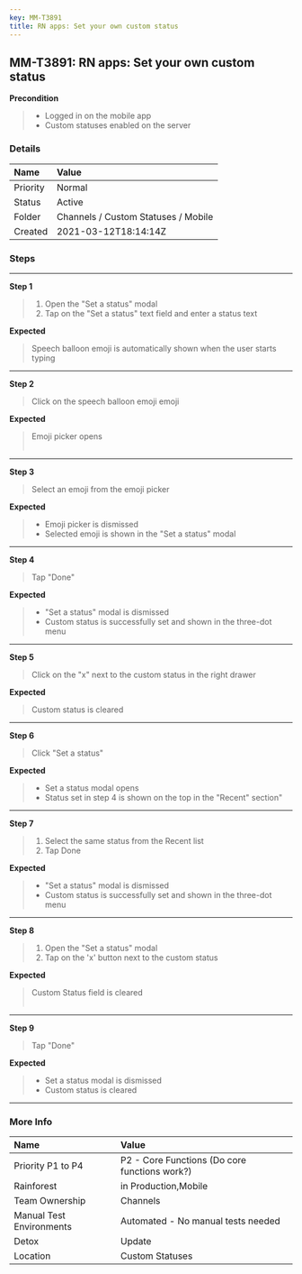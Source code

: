 ```yaml
---
key: MM-T3891
title: RN apps: Set your own custom status
---
```


## MM-T3891: RN apps: Set your own custom status

**Precondition**

> <article><ul><li>Logged in on the mobile app</li><li>Custom statuses enabled on the server</li></ul></article>

### Details

| Name     | Value                               |
| :------- | :---------------------------------- |
| Priority | Normal                              |
| Status   | Active                              |
| Folder   | Channels / Custom Statuses / Mobile |
| Created  | 2021-03-12T18:14:14Z                |

### Steps

<hr/>

**Step 1**

> <article><ol><li>Open the "Set a status" modal</li><li>Tap on the "Set a status" text field and enter a status text</li></ol></article>

**Expected**

> <article>Speech balloon emoji is automatically shown when the user starts typing</article>

<hr/>

**Step 2**

> <article>Click on the speech balloon emoji emoji</article>

**Expected**

> <article>Emoji picker opens<br><br></article>

<hr/>

**Step 3**

> <article>Select an emoji from the emoji picker</article>

**Expected**

> <article><ul><li>Emoji picker is dismissed</li><li>Selected emoji is shown in the "Set a status" modal</li></ul></article>

<hr/>

**Step 4**

> <article>Tap "Done"</article>

**Expected**

> <article><ul><li>"Set a status" modal is dismissed</li><li>Custom status is successfully set and shown in the three-dot menu</li></ul></article>

<hr/>

**Step 5**

> <article>Click on the "x" next to the custom status in the right drawer</article>

**Expected**

> <article>Custom status is cleared</article>

<hr/>

**Step 6**

> <article>Click "Set a status"</article>

**Expected**

> <article><ul><li>Set a status modal opens</li><li>Status set in step 4 is shown on the top in the "Recent" section"</li></ul></article>

<hr/>

**Step 7**

> <article><ol><li>Select the same status from the Recent list</li><li>Tap Done</li></ol></article>

**Expected**

> <article><ul><li>"Set a status" modal is dismissed</li><li>Custom status is successfully set and shown in the three-dot menu</li></ul></article>

<hr/>

**Step 8**

> <article><ol><li>Open the "Set a status" modal</li><li>Tap on the 'x' button next to the custom status</li></ol></article>

**Expected**

> <article>Custom Status field is cleared<br><br></article>

<hr/>

**Step 9**

> <article>Tap "Done"</article>

**Expected**

> <article><ul><li>Set a status modal is dismissed</li><li>Custom status is cleared</li></ul></article>

<hr/>

### More Info

| Name                     | Value                                         |
| :----------------------- | :-------------------------------------------- |
| Priority P1 to P4        | P2 - Core Functions (Do core functions work?) |
| Rainforest               | in Production,Mobile                          |
| Team Ownership           | Channels                                      |
| Manual Test Environments | Automated - No manual tests needed            |
| Detox                    | Update                                        |
| Location                 | Custom Statuses                               |
